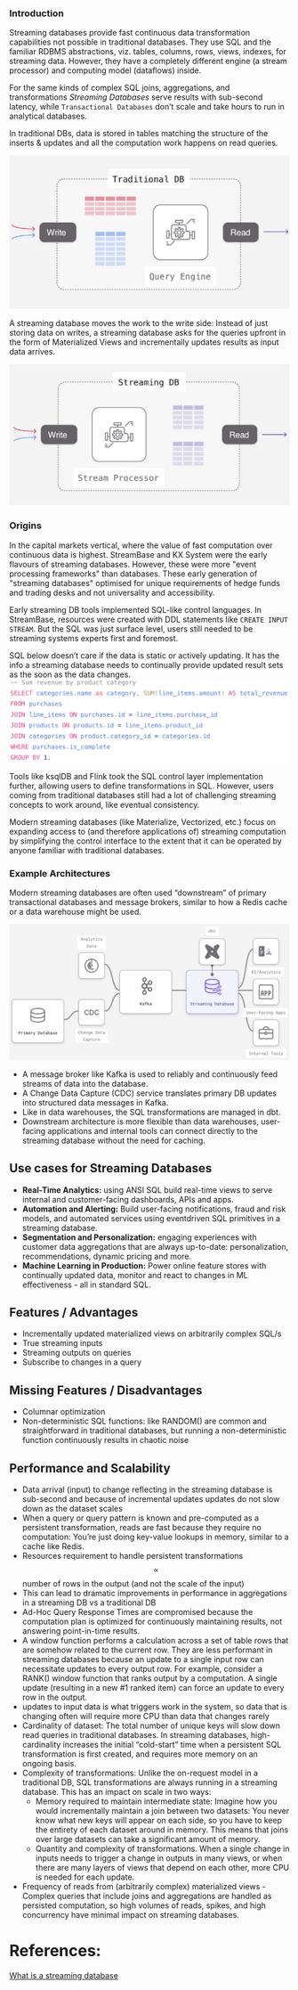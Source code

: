 ### Introduction
Streaming databases provide fast continuous data transformation capabilities not possible in traditional databases. They use SQL and the familiar RDBMS abstractions, viz. tables, columns, rows, views, indexes, for streaming data. However, they have a completely different engine (a stream processor) and computing model (dataflows) inside.

For the same kinds of complex SQL joins, aggregations, and transformations *Streaming Databases* serve results with sub-second latency, while `Transactional Databases` don’t scale and take hours to run in analytical databases.

In traditional DBs, data is stored in tables matching the structure of the inserts & updates and all the computation work happens on read queries.

![Traditional DB](images/TraditionalDB.png)

A streaming database moves the work to the write side: Instead of just storing data on writes, a streaming database asks for the queries upfront in the form of Materialized Views and incrementally updates results as input data arrives.

![Streaming DB](images/StreamingDB.png)

### Origins
In the capital markets vertical, where the value of fast computation over continuous data is highest. StreamBase and KX System were the early flavours of streaming databases. However, these were more "event processing frameworks" than databases. These early generation of "streaming databases" optimised for unique requirements of hedge funds and trading desks and not universality and accessibility.

Early streaming DB tools implemented SQL-like control languages. In StreamBase, resources were created with DDL statements like ```CREATE INPUT STREAM```. But the SQL was just surface level, users still needed to be streaming systems experts first and foremost.

SQL below doesn’t care if the data is static or actively updating. It has the info a streaming database needs to continually provide updated result sets as the soon as the data changes.
![Sample SQL](images/SampleSQL-StreamingDB.png)

Tools like ksqlDB and Flink took the SQL control layer implementation further, allowing users to define transformations in SQL. However, users coming from traditional databases still had a lot of challenging streaming concepts to work around, like eventual consistency.

Modern streaming databases (like Materialize, Vectorized, etc.) focus on expanding access to (and therefore applications of) streaming computation by simplifying the control interface to the extent that it can be operated by anyone familiar with traditional databases.

### Example Architectures
Modern streaming databases are often used “downstream” of primary transactional databases and message brokers, similar to how a Redis cache or a data warehouse might be used.

![Example Architecture](images/ExampleArchitecture.png)

* A message broker like Kafka is used to reliably and continuously feed streams of data into the database.
* A Change Data Capture (CDC) service translates primary DB updates into structured data messages in Kafka.
* Like in data warehouses, the SQL transformations are managed in dbt.
* Downstream architecture is more flexible than data warehouses, user-facing applications and internal tools can connect directly to the streaming database without the need for caching.

## Use cases for Streaming Databases
* **Real-Time Analytics:** using ANSI SQL build real-time views to serve internal and customer-facing dashboards, APIs and apps.
* **Automation and Alerting:** Build user-facing notifications, fraud and risk models, and automated services using eventdriven SQL primitives in a streaming database.
* **Segmentation and Personalization:** engaging experiences with customer data aggregations that are always up-to-date: personalization, recommendations, dynamic pricing and more.
* **Machine Learning in Production:** Power online feature stores with continually updated data, monitor and react to changes in ML effectiveness - all in standard SQL.

## Features / Advantages
* Incrementally updated materialized views on arbitrarily complex SQL/s
* True streaming inputs
* Streaming outputs on queries
* Subscribe to changes in a query

## Missing Features / Disadvantages
* Columnar optimization
* Non-deterministic SQL functions: like RANDOM() are common and straightforward in traditional databases, but running a non-deterministic function continuously results in chaotic noise

## Performance and Scalability
* Data arrival (input) to change reflecting in the streaming database is sub-second and because of incremental updates updates do not slow down as the dataset scales
* When a query or query pattern is known and pre-computed as a persistent transformation, reads are fast because they require no computation: You’re just doing key-value lookups in memory, similar to a cache like Redis.
* Resources requirement to handle persistent transformations $$\propto$$ number of rows in the output (and not the scale of the input)
* This can lead to dramatic improvements in performance in aggregations in a streaming DB vs a traditional DB
* Ad-Hoc Query Response Times are compromised because the computation plan is optimized for continuously maintaining results, not answering point-in-time results.
* A window function performs a calculation across a set of table rows that are somehow related to the current row. They are less performant in streaming databases because an update to a single input row can necessitate updates to every output row. For example, consider a RANK() window function that ranks output by a computation. A single update (resulting in a new #1 ranked item) can force an update to every row in the output.
* updates to input data is what triggers work in the system, so data that is changing often will require more CPU than data that changes rarely
* Cardinality of dataset: The total number of unique keys will slow down read queries in traditional databases. In streaming databases, high-cardinality increases the initial “cold-start” time when a persistent SQL transformation is first created, and requires more memory on an ongoing basis.
* Complexity of transformations: Unlike the on-request model in a traditional DB, SQL transformations are always running in a streaming database. This has an impact on scale in two ways: 
	* Memory required to maintain intermediate state: Imagine how you would incrementally maintain a join between two datasets: You never know what new keys will appear on each side, so you have to keep the entirety of each dataset around in memory. This means that joins over large datasets can take a significant amount of memory. 
	* Quantity and complexity of transformations. When a single change in inputs needs to trigger a change in outputs in many views, or when there are many layers of views that depend on each other, more CPU is needed for each update.
* Frequency of reads from (arbitrarily complex) materialized views - Complex queries that include joins and aggregations are handled as persisted computation, so high volumes of reads, spikes, and high concurrency have minimal impact on streaming databases.

# References:
[What is a streaming database](https://content.dataversity.net/rs/656-WMW-918/images/Materialize-Q32023-What-is-a-Streaming-Database.pdf)
